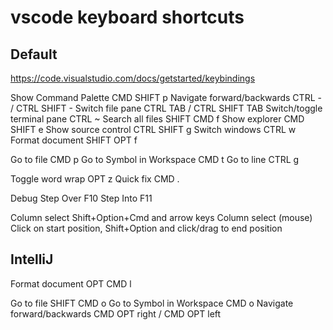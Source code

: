 # vscode keyboard shortcuts

## Default

https://code.visualstudio.com/docs/getstarted/keybindings

Show Command Palette CMD SHIFT p
Navigate forward/backwards CTRL - / CTRL SHIFT -
Switch file pane CTRL TAB / CTRL SHIFT TAB
Switch/toggle terminal pane CTRL ~
Search all files SHIFT CMD f
Show explorer CMD SHIFT e
Show source control CTRL SHIFT g
Switch windows CTRL w
Format document SHIFT OPT f

Go to file CMD p
Go to Symbol in Workspace CMD t
Go to line CTRL g

Toggle word wrap OPT z
Quick fix CMD .

Debug
Step Over F10
Step Into F11

Column select Shift+Option+Cmd and arrow keys
Column select (mouse) Click on start position, Shift+Option and click/drag to end position

## IntelliJ

Format document OPT CMD l

Go to file SHIFT CMD o
Go to Symbol in Workspace  CMD o
Navigate forward/backwards CMD OPT right / CMD OPT left